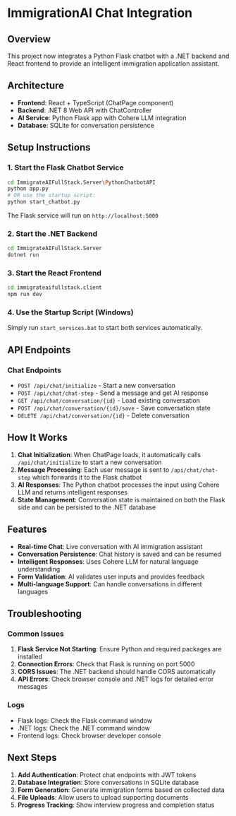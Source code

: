 # ImmigrationAI Chat Integration

## Overview
This project now integrates a Python Flask chatbot with a .NET backend and React frontend to provide an intelligent immigration application assistant.

## Architecture
- **Frontend**: React + TypeScript (ChatPage component)
- **Backend**: .NET 8 Web API with ChatController
- **AI Service**: Python Flask app with Cohere LLM integration
- **Database**: SQLite for conversation persistence

## Setup Instructions

### 1. Start the Flask Chatbot Service
```bash
cd ImmigrateAIFullStack.Server\PythonChatbotAPI
python app.py
# OR use the startup script:
python start_chatbot.py
```
The Flask service will run on `http://localhost:5000`

### 2. Start the .NET Backend
```bash
cd ImmigrateAIFullStack.Server
dotnet run
```

### 3. Start the React Frontend
```bash
cd immigrateaifullstack.client
npm run dev
```

### 4. Use the Startup Script (Windows)
Simply run `start_services.bat` to start both services automatically.

## API Endpoints

### Chat Endpoints
- `POST /api/chat/initialize` - Start a new conversation
- `POST /api/chat/chat-step` - Send a message and get AI response
- `GET /api/chat/conversation/{id}` - Load existing conversation
- `POST /api/chat/conversation/{id}/save` - Save conversation state
- `DELETE /api/chat/conversation/{id}` - Delete conversation

## How It Works

1. **Chat Initialization**: When ChatPage loads, it automatically calls `/api/chat/initialize` to start a new conversation
2. **Message Processing**: Each user message is sent to `/api/chat/chat-step` which forwards it to the Flask chatbot
3. **AI Responses**: The Python chatbot processes the input using Cohere LLM and returns intelligent responses
4. **State Management**: Conversation state is maintained on both the Flask side and can be persisted to the .NET database

## Features

- **Real-time Chat**: Live conversation with AI immigration assistant
- **Conversation Persistence**: Chat history is saved and can be resumed
- **Intelligent Responses**: Uses Cohere LLM for natural language understanding
- **Form Validation**: AI validates user inputs and provides feedback
- **Multi-language Support**: Can handle conversations in different languages

## Troubleshooting

### Common Issues

1. **Flask Service Not Starting**: Ensure Python and required packages are installed
2. **Connection Errors**: Check that Flask is running on port 5000
3. **CORS Issues**: The .NET backend should handle CORS automatically
4. **API Errors**: Check browser console and .NET logs for detailed error messages

### Logs
- Flask logs: Check the Flask command window
- .NET logs: Check the .NET command window
- Frontend logs: Check browser developer console

## Next Steps

1. **Add Authentication**: Protect chat endpoints with JWT tokens
2. **Database Integration**: Store conversations in SQLite database
3. **Form Generation**: Generate immigration forms based on collected data
4. **File Uploads**: Allow users to upload supporting documents
5. **Progress Tracking**: Show interview progress and completion status
